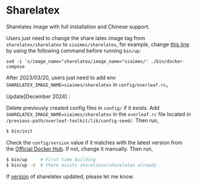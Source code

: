 # Sharelatex

Sharelatex image with full installation and Chinese support.

Users just need to change the share latex image tag from `sharelatex/sharelatex` to `siaimes/sharelatex`, for example, change [this line](https://github.com/overleaf/toolkit/blob/7c754add39b9dee81da2b798a17cec7365335a50/bin/docker-compose#L65) by using the following command before running `bin/up`:

```
sed -i 's/image_name="sharelatex/image_name="siaimes/' ./bin/docker-compose
```

After 2023/03/20, users just need to add env `SHARELATEX_IMAGE_NAME=siaimes/sharelatex` in `config/overleaf.rc`。

Update[December 2024] :

Delete previously created config files in `config/` if it exists. 
Add `SHARELATEX_IMAGE_NAME=siaimes/sharelatex` in the `overleaf.rc` file located in `/previous-path/overleaf-toolkit/lib/config-seed/`. Then run,

```bash
$ bin/init   
```
Check the `config/version` value if it matches with the latest version from the [Official Docker Hub](https://registry.hub.docker.com/r/siaimes/sharelatex/tags). If not, change it manually. Then run,

```bash
$ bin/up     # First time building
$ bin/up -d  # there exists sharelatex/sharelatex already. 
```

If [version](https://github.com/overleaf/toolkit/blob/master/lib/config-seed/version#L1) of sharelatex updated, please let me know.
